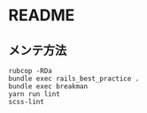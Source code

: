 # README

## メンテ方法

```
rubcop -RDa
bundle exec rails_best_practice .
bundle exec breakman
yarn run lint
scss-lint
```
